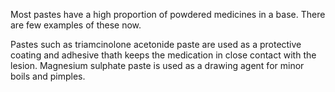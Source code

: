 Most pastes have a high proportion of powdered medicines in a base. There are few examples of these now.

Pastes such as triamcinolone acetonide paste are used as a protective coating and adhesive thath keeps the medication in close contact with the lesion. Magnesium sulphate paste is used as a drawing agent for minor boils and pimples.
